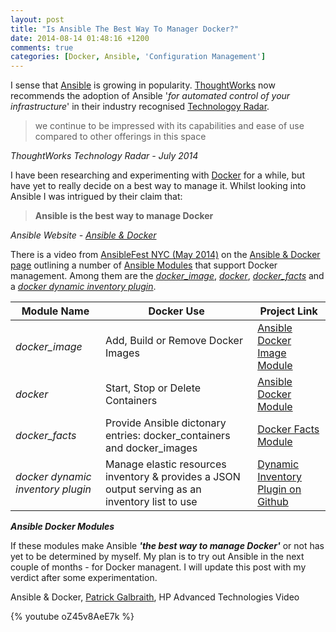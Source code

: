 ```yaml
---
layout: post
title: "Is Ansible The Best Way To Manager Docker?"
date: 2014-08-14 01:48:16 +1200
comments: true
categories: [Docker, Ansible, 'Configuration Management']
---
```

I sense that [Ansible](http://www.ansible.com "Ansible Website") is growing in popularity. [ThoughtWorks](http://www.thoughtworks.com "ThoughtWorks Website") now recommends the adoption of Ansible '*for automated control of your infrastructure*' in their industry recognised [Technologoy Radar](http://www.thoughtworks.com/radar  "ThoughtWorks Technology Radar").

>we continue to be impressed with its capabilities and ease of use compared to other offerings in this space

*ThoughtWorks Technology Radar - July 2014*

<!--more-->

I have been researching and experimenting with [Docker](http://www.docker.com "Docker Website") for a while, but have yet to really decide on a best way to manage it. Whilst looking into Ansible I was intrigued by their claim that:

> __Ansible is the best way to manage Docker__

*Ansible Website - [Ansible &amp; Docker](http://www.ansible.com/docker "Ansible &amp; Docker")* 

There is a video from [AnsibleFest NYC (May 2014)](http://www.eventbrite.com/e/ansiblefest-nyc-2014-tickets-10952628607 "AnsibleFest EventBrite") on the [Ansible &amp; Docker page](http://www.ansible.com/docker "Ansible &amp; Docker") outlining a number of [Ansible Modules](http://docs.ansible.com/modules.html "Ansible Modules Documentation") that support Docker management. Among them are the [*docker_image*](http://docs.ansible.com/docker_image_module.html "Docker Image Ansible Module"), [*docker*](http://docs.ansible.com/docker_module.html "Docker Ansible Module"), [*docker_facts*](http://patg.net/ansible,docker/2014/07/10/ansible-docker-facts "Ansible Docker Facts Module") and a [*docker dynamic inventory plugin*](https://github.com/ansible/ansible/blob/devel/plugins/inventory/docker.py "Docker Dynamic Inventory Plugin for Ansible").

|Module Name|Docker Use|Project Link| 
|--------------|----------|------------|
|*docker_image*|Add, Build or Remove Docker Images|[Ansible Docker Image Module](http://docs.ansible.com/docker_images_module.html "Docker Image Ansible Module")|
|*docker*|Start, Stop or Delete Containers|[Ansible Docker Module](http://docs.ansible.com/docker_module.html "Docker Ansible Module")
|*docker_facts*|Provide Ansible dictonary entries: docker_containers and docker_images|[Docker Facts Module](http://github.com/CaptTofu/ansible/tree/docker_facts "Ansible Docker Facts Module")
|*docker dynamic inventory plugin*|Manage elastic resources inventory &amp; provides a JSON output serving as an inventory list to use|[Dynamic Inventory Plugin on Github](https://github.com/ansible/ansible/blob/devel/plugins/inventory/docker.py "Docker Dynamic Inventory Plugin for Ansible")

*__Ansible Docker Modules__*

If these modules make Ansible *__'the best way to manage Docker'__* or not has yet to be determined by myself. My plan is to try out Ansible in the next couple of months - for Docker managent. I will update this post with my verdict after some experimentation. 

Ansible &amp; Docker, [Patrick Galbraith](http://patg.net "Patrick Galbraith's Blog"), HP Advanced Technologies Video

{% youtube oZ45v8AeE7k %}
